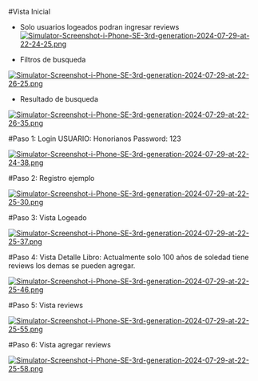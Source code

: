 
#Vista Inicial
+ Solo usuarios logeados podran ingresar reviews
[![Simulator-Screenshot-i-Phone-SE-3rd-generation-2024-07-29-at-22-24-25.png](https://i.postimg.cc/3wQx9SdF/Simulator-Screenshot-i-Phone-SE-3rd-generation-2024-07-29-at-22-24-25.png)](https://postimg.cc/68zKphV8)

+ Filtros de busqueda 

[![Simulator-Screenshot-i-Phone-SE-3rd-generation-2024-07-29-at-22-26-25.png](https://i.postimg.cc/5NZ4N7qW/Simulator-Screenshot-i-Phone-SE-3rd-generation-2024-07-29-at-22-26-25.png)](https://postimg.cc/yky4LTbL)

+ Resultado de busqueda

[![Simulator-Screenshot-i-Phone-SE-3rd-generation-2024-07-29-at-22-26-35.png](https://i.postimg.cc/JzZ1yNPD/Simulator-Screenshot-i-Phone-SE-3rd-generation-2024-07-29-at-22-26-35.png)](https://postimg.cc/75Pvd2vw)


#Paso 1: 
Login
USUARIO: Honorianos
Password: 123

[![Simulator-Screenshot-i-Phone-SE-3rd-generation-2024-07-29-at-22-24-38.png](https://i.postimg.cc/KY7vWPTS/Simulator-Screenshot-i-Phone-SE-3rd-generation-2024-07-29-at-22-24-38.png)](https://postimg.cc/t1TjZVD2)

#Paso 2:
Registro ejemplo

[![Simulator-Screenshot-i-Phone-SE-3rd-generation-2024-07-29-at-22-25-30.png](https://i.postimg.cc/FR9sXYbf/Simulator-Screenshot-i-Phone-SE-3rd-generation-2024-07-29-at-22-25-30.png)](https://postimg.cc/cKbNQ4bZ)


#Paso 3:
Vista Logeado

[![Simulator-Screenshot-i-Phone-SE-3rd-generation-2024-07-29-at-22-25-37.png](https://i.postimg.cc/BbbStRV4/Simulator-Screenshot-i-Phone-SE-3rd-generation-2024-07-29-at-22-25-37.png)](https://postimg.cc/V0yQVZwV)

#Paso 4:
Vista Detalle Libro: Actualmente solo 100 años de soledad tiene reviews los demas se pueden agregar.

[![Simulator-Screenshot-i-Phone-SE-3rd-generation-2024-07-29-at-22-25-46.png](https://i.postimg.cc/rFdyTX49/Simulator-Screenshot-i-Phone-SE-3rd-generation-2024-07-29-at-22-25-46.png)](https://postimg.cc/MvSJ0Ldc)

#Paso 5:
Vista reviews

[![Simulator-Screenshot-i-Phone-SE-3rd-generation-2024-07-29-at-22-25-55.png](https://i.postimg.cc/SRPy9VB8/Simulator-Screenshot-i-Phone-SE-3rd-generation-2024-07-29-at-22-25-55.png)](https://postimg.cc/JHbVV344)


#Paso 6:
Vista agregar reviews

[![Simulator-Screenshot-i-Phone-SE-3rd-generation-2024-07-29-at-22-25-58.png](https://i.postimg.cc/J7Y7S4sn/Simulator-Screenshot-i-Phone-SE-3rd-generation-2024-07-29-at-22-25-58.png)](https://postimg.cc/6TRNvKLJ)






